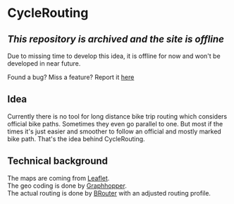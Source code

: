 # CycleRouting

## *This repository is archived and the site is offline*

Due to missing time to develop this idea, it is offline for now and won't be developed in near future.



Found a bug? Miss a feature? Report it [here](https://github.com/komape/cycleRouting/issues/new)

## Idea

Currently there is no tool for long distance bike trip routing which considers official bike paths. Sometimes they even go parallel to one. But most if the times it's just easier and smoother to follow an official and mostly marked bike path. That's the idea behind CycleRouting.

## Technical background

The maps are coming from [Leaflet](https://leafletjs.com/).<br>
The geo coding is done by [Graphhopper](https://www.graphhopper.com/).<br>
The actual routing is done by [BRouter](http://brouter.de/) with an adjusted routing profile.<br>
